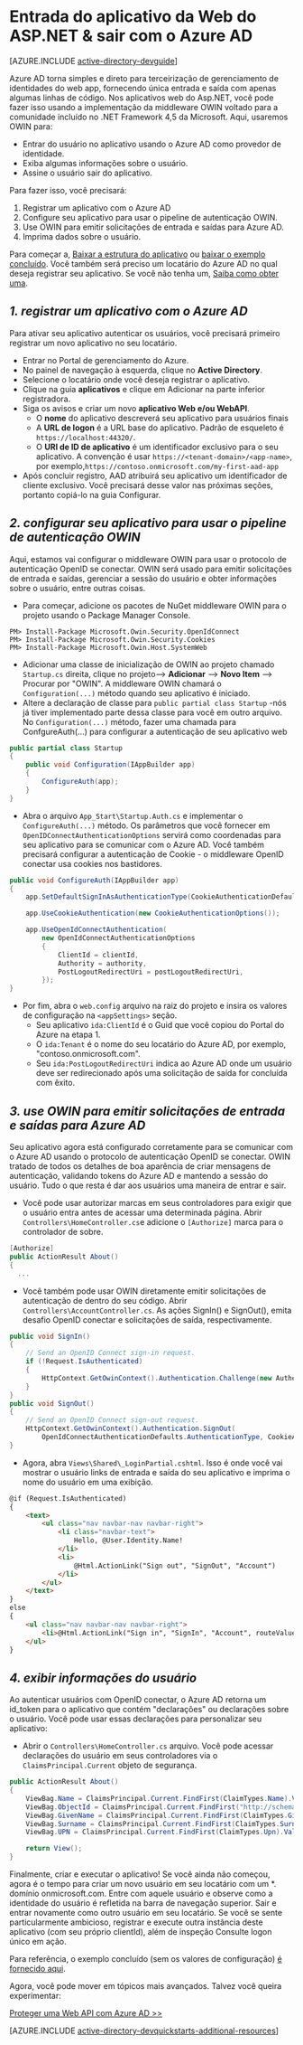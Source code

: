 <properties
    pageTitle="Azure AD .NET Introdução | Microsoft Azure"
    description="Como criar um aplicativo Web MVC de .NET que se integra ao Azure AD para entrar."
    services="active-directory"
    documentationCenter=".net"
    authors="dstrockis"
    manager="mbaldwin"
    editor=""/>

<tags
    ms.service="active-directory"
    ms.workload="identity"
    ms.tgt_pltfrm="na"
    ms.devlang="dotnet"
    ms.topic="article"
    ms.date="09/16/2016"
    ms.author="dastrock"/>

# <a name="aspnet-web-app-sign-in--sign-out-with-azure-ad"></a>Entrada do aplicativo da Web do ASP.NET & sair com o Azure AD

[AZURE.INCLUDE [active-directory-devguide](../../includes/active-directory-devguide.md)]

Azure AD torna simples e direto para terceirização de gerenciamento de identidades do web app, fornecendo única entrada e saída com apenas algumas linhas de código.  Nos aplicativos web do Asp.NET, você pode fazer isso usando a implementação da middleware OWIN voltado para a comunidade incluído no .NET Framework 4,5 da Microsoft.  Aqui, usaremos OWIN para:
-   Entrar do usuário no aplicativo usando o Azure AD como provedor de identidade.
-   Exiba algumas informações sobre o usuário.
-   Assine o usuário sair do aplicativo.

Para fazer isso, você precisará:

1. Registrar um aplicativo com o Azure AD
2. Configure seu aplicativo para usar o pipeline de autenticação OWIN.
3. Use OWIN para emitir solicitações de entrada e saídas para Azure AD.
4. Imprima dados sobre o usuário.

Para começar a, [Baixar a estrutura do aplicativo](https://github.com/AzureADQuickStarts/WebApp-OpenIdConnect-DotNet/archive/skeleton.zip) ou [baixar o exemplo concluído](https://github.com/AzureADQuickStarts/WebApp-OpenIdConnect-DotNet/archive/complete.zip).  Você também será preciso um locatário do Azure AD no qual deseja registrar seu aplicativo.  Se você não tenha um, [Saiba como obter uma](active-directory-howto-tenant.md).

## <a name="1--register-an-application-with-azure-ad"></a>*1. registrar um aplicativo com o Azure AD*
Para ativar seu aplicativo autenticar os usuários, você precisará primeiro registrar um novo aplicativo no seu locatário.

- Entrar no Portal de gerenciamento do Azure.
- No painel de navegação à esquerda, clique no **Active Directory**.
- Selecione o locatário onde você deseja registrar o aplicativo.
- Clique na guia **aplicativos** e clique em Adicionar na parte inferior registradora.
- Siga os avisos e criar um novo **aplicativo Web e/ou WebAPI**.
    - O **nome** do aplicativo descreverá seu aplicativo para usuários finais
    -   A **URL de logon** é a URL base do aplicativo.  Padrão de esqueleto é `https://localhost:44320/`.
    - O **URI de ID de aplicativo** é um identificador exclusivo para o seu aplicativo.  A convenção é usar `https://<tenant-domain>/<app-name>`, por exemplo,`https://contoso.onmicrosoft.com/my-first-aad-app`
- Após concluir registro, AAD atribuirá seu aplicativo um identificador de cliente exclusivo.  Você precisará desse valor nas próximas seções, portanto copiá-lo na guia Configurar.

## <a name="2-set-up-your-app-to-use-the-owin-authentication-pipeline"></a>*2. configurar seu aplicativo para usar o pipeline de autenticação OWIN*
Aqui, estamos vai configurar o middleware OWIN para usar o protocolo de autenticação OpenID se conectar.  OWIN será usado para emitir solicitações de entrada e saídas, gerenciar a sessão do usuário e obter informações sobre o usuário, entre outras coisas.

-   Para começar, adicione os pacotes de NuGet middleware OWIN para o projeto usando o Package Manager Console.

```
PM> Install-Package Microsoft.Owin.Security.OpenIdConnect
PM> Install-Package Microsoft.Owin.Security.Cookies
PM> Install-Package Microsoft.Owin.Host.SystemWeb
```

-   Adicionar uma classe de inicialização de OWIN ao projeto chamado `Startup.cs` direita, clique no projeto--> **Adicionar** --> **Novo Item** --> Procurar por "OWIN".  A middleware OWIN chamará o `Configuration(...)` método quando seu aplicativo é iniciado.
-   Altere a declaração de classe para `public partial class Startup` -nós já tiver implementado parte dessa classe para você em outro arquivo.  No `Configuration(...)` método, fazer uma chamada para ConfgureAuth(...) para configurar a autenticação de seu aplicativo web  

```C#
public partial class Startup
{
    public void Configuration(IAppBuilder app)
    {
        ConfigureAuth(app);
    }
}
```

-   Abra o arquivo `App_Start\Startup.Auth.cs` e implementar o `ConfigureAuth(...)` método.  Os parâmetros que você fornecer em `OpenIDConnectAuthenticationOptions` servirá como coordenadas para seu aplicativo para se comunicar com o Azure AD.  Você também precisará configurar a autenticação de Cookie - o middleware OpenID conectar usa cookies nos bastidores.

```C#
public void ConfigureAuth(IAppBuilder app)
{
    app.SetDefaultSignInAsAuthenticationType(CookieAuthenticationDefaults.AuthenticationType);

    app.UseCookieAuthentication(new CookieAuthenticationOptions());

    app.UseOpenIdConnectAuthentication(
        new OpenIdConnectAuthenticationOptions
        {
            ClientId = clientId,
            Authority = authority,
            PostLogoutRedirectUri = postLogoutRedirectUri,
        });
}
```

-   Por fim, abra o `web.config` arquivo na raiz do projeto e insira os valores de configuração na `<appSettings>` seção.
    -   Seu aplicativo `ida:ClientId` é o Guid que você copiou do Portal do Azure na etapa 1.
    -   O `ida:Tenant` é o nome do seu locatário do Azure AD, por exemplo, "contoso.onmicrosoft.com".
    -   Seu `ida:PostLogoutRedirectUri` indica ao Azure AD onde um usuário deve ser redirecionado após uma solicitação de saída for concluída com êxito.

## <a name="3-use-owin-to-issue-sign-in-and-sign-out-requests-to-azure-ad"></a>*3. use OWIN para emitir solicitações de entrada e saídas para Azure AD*
Seu aplicativo agora está configurado corretamente para se comunicar com o Azure AD usando o protocolo de autenticação OpenID se conectar.  OWIN tratado de todos os detalhes de boa aparência de criar mensagens de autenticação, validando tokens do Azure AD e mantendo a sessão do usuário.  Tudo o que resta é dar aos usuários uma maneira de entrar e sair.

- Você pode usar autorizar marcas em seus controladores para exigir que o usuário entra antes de acessar uma determinada página.  Abrir `Controllers\HomeController.cs`e adicione o `[Authorize]` marca para o controlador de sobre.

```C#
[Authorize]
public ActionResult About()
{
  ...
```

-   Você também pode usar OWIN diretamente emitir solicitações de autenticação de dentro do seu código.  Abrir `Controllers\AccountController.cs`.  As ações SignIn() e SignOut(), emita desafio OpenID conectar e solicitações de saída, respectivamente.

```C#
public void SignIn()
{
    // Send an OpenID Connect sign-in request.
    if (!Request.IsAuthenticated)
    {
        HttpContext.GetOwinContext().Authentication.Challenge(new AuthenticationProperties { RedirectUri = "/" }, OpenIdConnectAuthenticationDefaults.AuthenticationType);
    }
}
public void SignOut()
{
    // Send an OpenID Connect sign-out request.
    HttpContext.GetOwinContext().Authentication.SignOut(
        OpenIdConnectAuthenticationDefaults.AuthenticationType, CookieAuthenticationDefaults.AuthenticationType);
}
```

-   Agora, abra `Views\Shared\_LoginPartial.cshtml`.  Isso é onde você vai mostrar o usuário links de entrada e saída do seu aplicativo e imprima o nome do usuário em uma exibição.

```HTML
@if (Request.IsAuthenticated)
{
    <text>
        <ul class="nav navbar-nav navbar-right">
            <li class="navbar-text">
                Hello, @User.Identity.Name!
            </li>
            <li>
                @Html.ActionLink("Sign out", "SignOut", "Account")
            </li>
        </ul>
    </text>
}
else
{
    <ul class="nav navbar-nav navbar-right">
        <li>@Html.ActionLink("Sign in", "SignIn", "Account", routeValues: null, htmlAttributes: new { id = "loginLink" })</li>
    </ul>
}
```

## <a name="4--display-user-information"></a>*4. exibir informações do usuário*
Ao autenticar usuários com OpenID conectar, o Azure AD retorna um id_token para o aplicativo que contém "declarações" ou declarações sobre o usuário.  Você pode usar essas declarações para personalizar seu aplicativo:

- Abrir o `Controllers\HomeController.cs` arquivo.  Você pode acessar declarações do usuário em seus controladores via o `ClaimsPrincipal.Current` objeto de segurança.

```C#
public ActionResult About()
{
    ViewBag.Name = ClaimsPrincipal.Current.FindFirst(ClaimTypes.Name).Value;
    ViewBag.ObjectId = ClaimsPrincipal.Current.FindFirst("http://schemas.microsoft.com/identity/claims/objectidentifier").Value;
    ViewBag.GivenName = ClaimsPrincipal.Current.FindFirst(ClaimTypes.GivenName).Value;
    ViewBag.Surname = ClaimsPrincipal.Current.FindFirst(ClaimTypes.Surname).Value;
    ViewBag.UPN = ClaimsPrincipal.Current.FindFirst(ClaimTypes.Upn).Value;

    return View();
}
```

Finalmente, criar e executar o aplicativo!  Se você ainda não começou, agora é o tempo para criar um novo usuário em seu locatário com um *. domínio onmicrosoft.com.  Entre com aquele usuário e observe como a identidade do usuário é refletida na barra de navegação superior.  Sair e entrar novamente como outro usuário em seu locatário.  Se você se sente particularmente ambicioso, registrar e execute outra instância deste aplicativo (com seu próprio clientId), além de inspeção Consulte logon único em ação.

Para referência, o exemplo concluído (sem os valores de configuração) [é fornecido aqui](https://github.com/AzureADQuickStarts/WebApp-OpenIdConnect-DotNet/archive/complete.zip).  

Agora, você pode mover em tópicos mais avançados.  Talvez você queira experimentar:

[Proteger uma Web API com Azure AD >>](active-directory-devquickstarts-webapi-dotnet.md)

[AZURE.INCLUDE [active-directory-devquickstarts-additional-resources](../../includes/active-directory-devquickstarts-additional-resources.md)]
